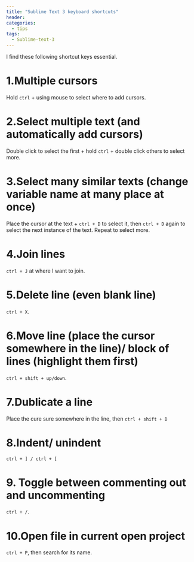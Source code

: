 ```yaml
---
title: "Sublime Text 3 keyboard shortcuts"
header:
categories:
  - tips
tags:
  - Sublime-text-3
---
```


I find these following shortcut keys essential.

# 1.Multiple cursors

Hold `ctrl` + using mouse to select where to add cursors.

# 2.Select multiple text (and automatically add cursors)

Double click to select the first + hold `ctrl` + double click others to select more.

# 3.Select many similar texts (change variable name at many place at once)

Place the cursor at the text + `ctrl + D` to select it, then `ctrl + D` again to select the next instance of the text. Repeat to select more.

# 4.Join lines

`ctrl + J` at where I want to join.

# 5.Delete line (even blank line)

`ctrl + X`.

# 6.Move line (place the cursor somewhere in the line)/ block of lines (highlight them first)

`ctrl + shift + up/down`.

# 7.Dublicate a line

Place the cure sure somewhere in the line, then `ctrl + shift + D`

# 8.Indent/ unindent

`ctrl + ] / ctrl + [`

# 9. Toggle between commenting out and uncommenting

`ctrl + /`.

# 10.Open file in current open project

`ctrl + P`, then search for its name.
